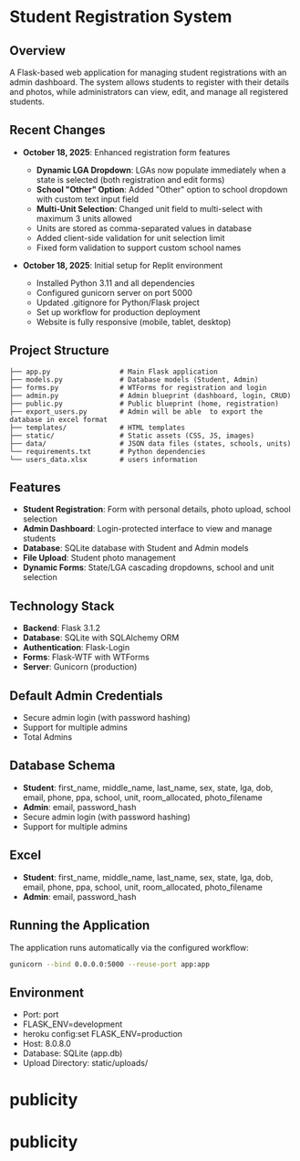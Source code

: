 # Student Registration System

## Overview
A Flask-based web application for managing student registrations with an admin dashboard. The system allows students to register with their details and photos, while administrators can view, edit, and manage all registered students.

## Recent Changes
- **October 18, 2025**: Enhanced registration form features
  - **Dynamic LGA Dropdown**: LGAs now populate immediately when a state is selected (both registration and edit forms)
  - **School "Other" Option**: Added "Other" option to school dropdown with custom text input field
  - **Multi-Unit Selection**: Changed unit field to multi-select with maximum 3 units allowed
  - Units are stored as comma-separated values in database
  - Added client-side validation for unit selection limit
  - Fixed form validation to support custom school names

- **October 18, 2025**: Initial setup for Replit environment
  - Installed Python 3.11 and all dependencies
  - Configured gunicorn server on port 5000
  - Updated .gitignore for Python/Flask project
  - Set up workflow for production deployment
  - Website is fully responsive (mobile, tablet, desktop)

## Project Structure
```
├── app.py                 # Main Flask application
├── models.py              # Database models (Student, Admin)
├── forms.py               # WTForms for registration and login
├── admin.py               # Admin blueprint (dashboard, login, CRUD)
├── public.py              # Public blueprint (home, registration)
├── export_users.py        # Admin will be able  to export the database in excel format
├── templates/             # HTML templates
├── static/                # Static assets (CSS, JS, images)
├── data/                  # JSON data files (states, schools, units)
└── requirements.txt       # Python dependencies
└── users_data.xlsx        # users information

```

## Features
- **Student Registration**: Form with personal details, photo upload, school selection
- **Admin Dashboard**: Login-protected interface to view and manage students
- **Database**: SQLite database with Student and Admin models
- **File Upload**: Student photo management
- **Dynamic Forms**: State/LGA cascading dropdowns, school and unit selection

## Technology Stack
- **Backend**: Flask 3.1.2
- **Database**: SQLite with SQLAlchemy ORM
- **Authentication**: Flask-Login
- **Forms**: Flask-WTF with WTForms
- **Server**: Gunicorn (production)

## Default Admin Credentials
- Secure admin login (with password hashing)
- Support for multiple admins
- Total Admins

## Database Schema
- **Student**: first_name, middle_name, last_name, sex, state, lga, dob, email, phone, ppa, school, unit, room_allocated, photo_filename
- **Admin**: email, password_hash
- Secure admin login (with password hashing)
- Support for multiple admins


## Excel
- **Student**: first_name, middle_name, last_name, sex, state, lga, dob, email, phone, ppa, school, unit, room_allocated, photo_filename
- **Admin**: email, password_hash

## Running the Application
The application runs automatically via the configured workflow:
```bash
gunicorn --bind 0.0.0.0:5000 --reuse-port app:app
```

## Environment
- Port: port
- FLASK_ENV=development
- heroku config:set FLASK_ENV=production
- Host: 8.0.8.0
- Database: SQLite (app.db)
- Upload Directory: static/uploads/
# publicity
# publicity
